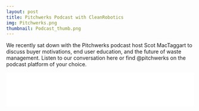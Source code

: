 ```yaml
---
layout: post
title: Pitchwerks Podcast with CleanRobotics
img: Pitchwerks.png
thumbnail: Podcast_thumb.png
---
```

We recently sat down with the Pitchwerks podcast host Scot MacTaggart to discuss buyer motivations, end user education, and the future of waste management. Listen to our conversation here or find @pitchwerks on the podcast platform of your choice.

<iframe style="border: none" src="//html5-player.libsyn.com/embed/episode/id/6133435/height/90/theme/custom/autoplay/no/autonext/no/thumbnail/yes/preload/no/no_addthis/no/direction/backward/render-playlist/no/custom-color/87A93A/" height="90" width="100%" scrolling="no"  allowfullscreen webkitallowfullscreen mozallowfullscreen oallowfullscreen msallowfullscreen></iframe>
